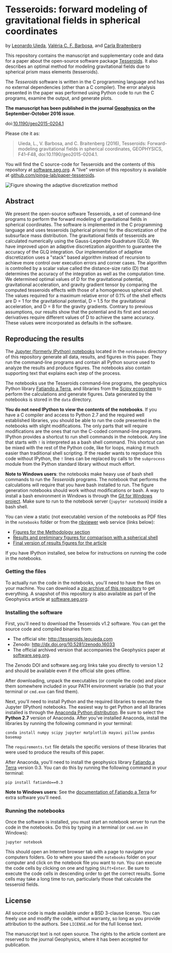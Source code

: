 # Tesseroids: forward modeling of gravitational fields in spherical coordinates

by [Leonardo Uieda](http://www.leouieda.com/),
[Valéria C. F. Barbosa](http://lattes.cnpq.br/0391036221142471),
and [Carla Braitenberg](http://www.lithoflex.org)

This repository contains the manuscript and supplementary code and data for a
paper about the open-source software package
[Tesseroids](http://tesseroids.leouieda.com).  It also describes an optimal
method for modeling gravitational fields due to spherical prism mass elements
(tesseroids).

The *Tesseroids* software is written in the C programming language and has no
external dependencies (other than a C compiler).  The error analysis presented
in the paper was performed using Python code to run the C programs, examine the
output, and generate plots.

**The manuscript has been published in the journal
[Geophysics](http://library.seg.org/journal/gpysa7) on the September-October
2016 issue**.

doi:[10.1190/geo2015-0204.1](http://dx.doi.org/10.1190/geo2015-0204.1)

Please cite it as:

> Uieda, L., V. Barbosa, and C. Braitenberg (2016), Tesseroids: Forward-modeling gravitational fields in spherical coordinates, GEOPHYSICS, F41–F48, doi:10.1190/geo2015-0204.1.

You will find the C source-code for Tesseroids and the contents of this
repository at [software.seg.org](http://software.seg.org).
A "live" version of this repository is available at
[github.com/pinga-lab/paper-tesseroids](https://github.com/pinga-lab/paper-tesseroids).

![Figure showing the adaptive discretization method](https://raw.githubusercontent.com/pinga-lab/paper-tesseroids/master/figs/tesseroid-split.png)

## Abstract

We present the open-source software Tesseroids, a set of command-line programs
to perform the forward modeling of gravitational fields in spherical
coordinates.  The software is implemented in the C programming language and
uses tesseroids (spherical prisms) for the discretization of the subsurface
mass distribution.  The gravitational fields of tesseroids are calculated
numerically using the Gauss-Legendre Quadrature (GLQ).  We have improved upon
an adaptive discretization algorithm to guarantee the accuracy of the GLQ
integration.  Our implementation of adaptive discretization uses a "stack"
based algorithm instead of recursion to achieve more control over execution
errors and corner cases.  The algorithm is controlled by a scalar value called
the distance-size ratio (D) that determines the accuracy of the integration as
well as the computation time.  We determined optimal values of D for the
gravitational potential, gravitational acceleration, and gravity gradient
tensor by comparing the computed tesseroids effects with those of a homogeneous
spherical shell.  The values required for a maximum relative error of 0.1% of
the shell effects are D = 1 for the gravitational potential, D = 1.5 for the
gravitational acceleration, and D = 8 for the gravity gradients.  Contrary to
previous assumptions, our results show that the potential and its first and
second derivatives require different values of D to achieve the same accuracy.
These values were incorporated as defaults in the software.


## Reproducing the results

The [Jupyter (formerly IPython) notebooks](http://jupyter.org/) located in the
`notebooks` directory of this repository generate all data, results, and
figures in this paper.  They run the command-line programs and contain all
Python source used to analyze the results and produce figures.  The notebooks
also contain supporting text that explains each step of the process.

The notebooks use the Tesseroids command-line programs, the geophysics Python
library [Fatiando a Terra](http://fatiando.org), and libraries from the [Scipy
ecosystem](http://scipy.org/) to perform the calculations and generate figures.
Data generated by the notebooks is stored in the `data` directory.

**You do not need IPython to view the contents of the notebooks**. If you have
a C compiler and access to Python 2.7 and the required well established
libraries, you should be able to run the code presented in the notebooks with
slight modifications.  The only parts that will require modifications are the
ones that run the C-coded command-line programs. IPython provides a shortcut to
run shell commands in the notebook. Any line that starts with `!` is
interpreted as a bash shell command. This shortcut can be mixed with the rest
of the Python code, like for loops, making it much easier than traditional
shell scripting. If the reader wants to reproduce this code without IPython,
the `!` lines can be replaced by calls to the `subprocess` module from the
Python standard library without much effort.

**Note to Windows users**: the notebooks make heavy use of bash shell commands
to run the *Tesseroids* programs. The notebook that performs the calculations
will require that you have bash installed to run. The figure generation
notebooks should work without modifications or bash. A way to install a bash
environment in Windows is through the [Git for Windows project](https://git-for-windows.github.io/).
Make sure to run to the notebook server (`jupyter notebook`) inside a bash
shell.

You can view a static (not executable) version of the notebooks as PDF files in
the `notebooks` folder or from the [nbviewer](http://nbviewer.ipython.org/) web
service (links below):

* [Figures for the Methodology section](http://nbviewer.ipython.org/github/pinga-lab/paper-tesseroids/blob/master/notebooks/methods_figures.ipynb)
* [Results and preliminary figures for comparison with a spherical shell](http://nbviewer.ipython.org/github/pinga-lab/paper-tesseroids/blob/master/notebooks/tesseroid_vs_spherical_shell.ipynb)
* [Final version of results figures for the article](http://nbviewer.ipython.org/github/pinga-lab/paper-tesseroids/blob/master/notebooks/results-figures.ipynb)

If you have IPython installed, see below for instructions on running the code
in the notebooks.

### Getting the files

To actually run the code in the notebooks, you'll need to have the files on
your machine. You can download a [zip archive of this
repository](https://github.com/pinga-lab/paper-tesseroids/archive/master.zip)
to get everything. A snapshot of this repository is also available as part of
the Geophysics article at [software.seg.org](http://software.seg.org).

### Installing the software

First, you'll need to download the Tesseroids v1.2 software.  You can get the
source code and compiled binaries from:

* The official site: http://tesseroids.leouieda.com
* Zenodo: http://dx.doi.org/10.5281/zenodo.16033
* The official archived version that accompanies the Geophysics paper at
  [software.seg.org](http://software.seg.org).

The Zenodo DOI and software.seg.org links take you directly to version 1.2 and
should be available even if the official site goes offline.

After downloading, unpack the executables (or compile the code) and place them
somewhere included in your PATH environment variable (so that your terminal or
`cmd.exe` can find them).

Next, you'll need to install Python and the required libraries to execute the
Jupyter (IPython) notebooks.  The easiest way to get Python and all libraries
installed is through the [Anaconda Python
distribution](http://continuum.io/downloads).  Be sure to select the **Python
2.7** version of Anaconda.  After you've installed Anaconda, install the
libraries by running the following command in your terminal:

    conda install numpy scipy jupyter matplotlib mayavi pillow pandas basemap

The `requirements.txt` file details the specific versions of these libraries
that were used to produce the results of this paper.

After Anaconda, you'll need to install the geophysics library [Fatiando a
Terra](http://www.fatiando.org) version 0.3.  You can do this by running the
following command in your terminal:

    pip install fatiando==0.3

**Note to Windows users**: See the
[documentation of Fatiando a Terra](http://fatiando.github.io/v0.3/install.html)
for extra software you'll need.

### Running the notebooks

Once the software is installed, you must start an notebook server to run the
code in the notebooks.  Do this by typing in a terminal (or `cmd.exe` in
Windows):

    jupyter notebook

This should open an Internet browser tab with a page to navigate your computers
folders.  Go to where you saved the `notebooks` folder on your computer and
click on the notebook file you want to run.  You can execute the code cells by
clicking on one and typing `Shift+Enter`.  Be sure to execute the code cells in
descending order to get the correct results.  Some cells may take a long time
to run, particularly those that calculate the tesseroid fields.

## License

All source code is made available under a BSD 3-clause license.  You can freely
use and modify the code, without warranty, so long as you provide attribution
to the authors.  See `LICENSE.md` for the full license text.

The manuscript text is not open source. The rights to the article content are
reserved to the journal Geophysics, where it has been accepted for publication.
